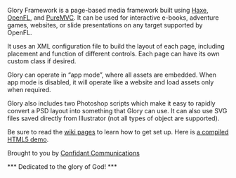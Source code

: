 Glory Framework is a page-based media framework built using [Haxe](http://haxe.org/), [OpenFL](http://openfl.org), and [PureMVC](http://puremvc.org/). It can be used for interactive e-books, adventure games, websites, or slide presentations on any target supported by OpenFL.

It uses an XML configuration file to build the layout of each page, including placement and function of different controls. Each page can have its own custom class if desired.

Glory can operate in “app mode”, where all assets are embedded. When app mode is disabled, it will operate like a website and load assets only when required.

Glory also includes two Photoshop scripts which make it easy to rapidly convert a PSD layout into something that Glory can use. It can also use SVG files saved directly from Illustrator (not all types of object are supported).

Be sure to read the [wiki pages](https://github.com/ConfidantCommunications/Glory-Framework/wiki) to learn how to get set up.
Here is [a compiled HTML5 demo](http://confidant.ca/demo/glory/).

Brought to you by [Confidant Communications](http://confidant.ca)

*** Dedicated to the glory of God! ***